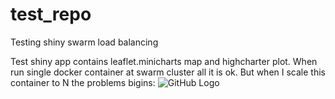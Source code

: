 # test_repo
Testing shiny swarm load balancing

Test shiny app contains leaflet.minicharts map and highcharter plot.
When run single docker container at swarm cluster all it is ok. But when I scale this container to N the problems bigins: 
![GitHub Logo](/images/logo.png)

